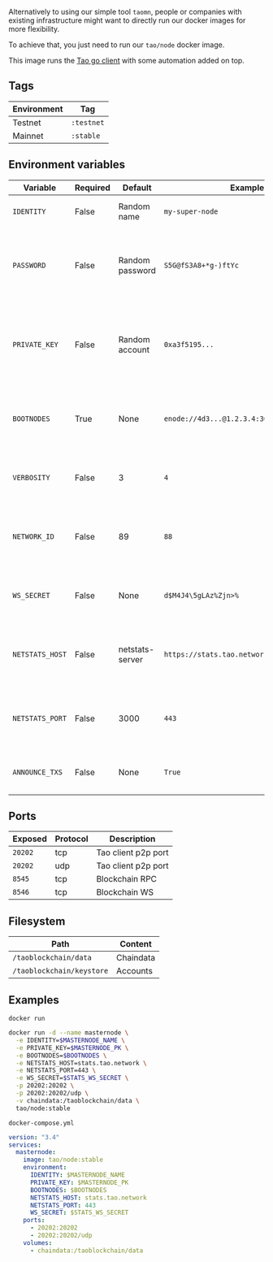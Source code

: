 Alternatively to using our simple tool `taomn`, people or companies with existing infrastructure might want to directly run our docker images for more flexibility.

To achieve that, you just need to run our `tao/node` docker image.

This image runs the [Tao go client](https://github.com/Tao-Network/taoblockchain) with some automation added on top.

## Tags

| Environment | Tag        |
| ----------- | ---------- |
| Testnet     | `:testnet` |
| Mainnet     | `:stable`  |

## Environment variables

| Variable        | Required | Default         | Example                                    | Description                                                                                                     |
| --------------- | -------- | --------------- | ------------------------------------------ | --------------------------------------------------------------------------------------------------------------- |
| `IDENTITY`      | False    | Random name     | `my-super-node`                            | The name of your masternode                                                                                     |
| `PASSWORD`      | False    | Random password | `S5G@fS3A8+*g-)ftYc`                       | The password used by the the client to localy encrypt its account                                               |
| `PRIVATE_KEY`   | False    | Random account  | `0xa3f5195...`                             | The private key of the account who will identify the node and receive txs fees                                  |
| `BOOTNODES`     | True     | None            | `enode://4d3...@1.2.3.4:30301,enode://...` | The comma separated list of bootnodes. Find them [here](https://docs.tao.network/general/networks/)             |
| `VERBOSITY`     | False    | 3               | `4`                                        | The level of logging (default one should be enough)                                                             |
| `NETWORK_ID`    | False    | 89              | `88`                                       | The network id of the join your node is joining. Find them [here](https://docs.tao.network/general/networks/)   |
| `WS_SECRET`     | False    | None            | `d$M4J4\5gLAz%Zjn>%`                       | The password to send data to the stats website                                                                  |
| `NETSTATS_HOST` | False    | netstats-server | `https://stats.tao.network`                | The stats website to report to, regarding to your environment                                                   |
| `NETSTATS_PORT` | False    | 3000            | `443`                                      | The port used by the stats website (usually 443)                                                                |
| `ANNOUNCE_TXS`  | False    | None            | `True`                                     | Enable reporting transactions via RPC/WS                                                                        |

## Ports

| Exposed | Protocol | Description               |
| ------- | --------- | ------------------------- |
| `20202` | tcp       | Tao client p2p port |
| `20202` | udp       | Tao client p2p port |
| `8545`  | tcp       | Blockchain RPC            |
| `8546`  | tcp       | Blockchain WS             |

## Filesystem

| Path                  | Content   |
| --------------------- | --------- |
| `/taoblockchain/data`     | Chaindata |
| `/taoblockchain/keystore` | Accounts  |

## Examples
`docker run`

```bash
docker run -d --name masternode \
  -e IDENTITY=$MASTERNODE_NAME \
  -e PRIVATE_KEY=$MASTERNODE_PK \
  -e BOOTNODES=$BOOTNODES \
  -e NETSTATS_HOST=stats.tao.network \
  -e NETSTATS_PORT=443 \
  -e WS_SECRET=$STATS_WS_SECRET \
  -p 20202:20202 \
  -p 20202:20202/udp \
  -v chaindata:/taoblockchain/data \
  tao/node:stable
```

`docker-compose.yml`

```yml
version: "3.4"
services:
  masternode:
    image: tao/node:stable
    environment:
      IDENTITY: $MASTERNODE_NAME
      PRIVATE_KEY: $MASTERNODE_PK
      BOOTNODES: $BOOTNODES
      NETSTATS_HOST: stats.tao.network
      NETSTATS_PORT: 443
      WS_SECRET: $STATS_WS_SECRET
    ports:
      - 20202:20202
      - 20202:20202/udp
    volumes:
      - chaindata:/taoblockchain/data
```
